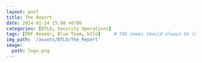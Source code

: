 ```yaml
---
layout: post
title: The Report 
date: 2024-01-24 15:00 +0700
categories: [BTLO, Security Operations]
tags: [PDF Reader, Blue Team, btlo]     # TAG names should always be lowercase
img_path: '/assets/BTLO/The_Report'
image: 
  path: logo.png
--- 
```

